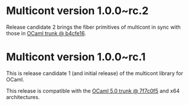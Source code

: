 # Multicont version 1.0.0~rc.2

Release candidate 2 brings the fiber primitives of multicont in sync
with those in [OCaml trunk @
b4cfe16](https://github.com/ocaml/ocaml/commit/b4cfe1630263961ce0a9411197032b28c3ac1471).

# Multicont version 1.0.0~rc.1

This is release candidate 1 (and initial release) of the multicont
library for OCaml.

This release is compatible with the [OCaml 5.0 trunk @
7f7c0f5](https://github.com/ocaml/ocaml/commit/7f7c0f521b65874f5d102b5a4da14ae116203def)
and x64 architectures.
